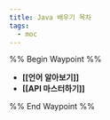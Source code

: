 ```yaml
---
title: Java 배우기 목차
tags:
  - moc
---
```


%% Begin Waypoint %%
- **[[언어 알아보기]]**
- **[[API 마스터하기]]**

%% End Waypoint %%